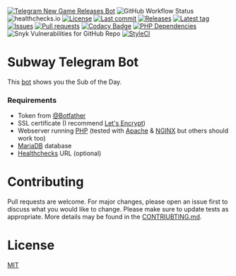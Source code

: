 [![Telegram New Game Releases Bot](https://img.shields.io/badge/Telegram-Bot-blue?logo=telegram)](https://t.me/SubwayBot)
![GitHub Workflow Status](https://img.shields.io/github/workflow/status/Crazy-Marvin/SubwayTelegramBot/ci)
![healthchecks.io](https://img.shields.io/endpoint?url=https%3A%2F%2Fhealthchecks.io%2Fbadge%2F396c7d03-faf7-4562-9f83-1194d0%2F31QvRDxH%2FSubway.shields)
[![License](https://img.shields.io/github/license/Crazy-Marvin/SubwayTelegramBot)](https://github.com/Crazy-Marvin/SubwayTelegramBot/blob/trunk/LICENSE)
[![Last commit](https://img.shields.io/github/last-commit/Crazy-Marvin/SubwayTelegramBot.svg?style=flat)](https://github.com/Crazy-Marvin/SubwayTelegramBot/commits)
[![Releases](https://img.shields.io/github/downloads/Crazy-Marvin/SubwayTelegramBot/total.svg?style=flat)](https://github.com/Crazy-Marvin/SubwayTelegramBot/releases)
[![Latest tag](https://img.shields.io/github/tag/Crazy-Marvin/SubwayTelegramBot.svg?style=flat)](https://github.com/Crazy-Marvin/SubwayTelegramBot/tags)
[![Issues](https://img.shields.io/github/issues/Crazy-Marvin/SubwayTelegramBot.svg?style=flat)](https://github.com/Crazy-Marvin/SubwayTelegramBot/issues)
[![Pull requests](https://img.shields.io/github/issues-pr/Crazy-Marvin/SubwayTelegramBot.svg?style=flat)](https://github.com/Crazy-Marvin/SubwayTelegramBot/pulls)
[![Codacy Badge](https://app.codacy.com/project/badge/Grade/a9ec4ee98a93425ca8162b369adce3db)](https://www.codacy.com/gh/Crazy-Marvin/SubwayTelegramBot/dashboard?utm_source=github.com&amp;utm_medium=referral&amp;utm_content=Crazy-Marvin/SubwayTelegramBot&amp;utm_campaign=Badge_Grade)
[![PHP Dependencies](https://badgen.net/badge/icon/dependabot?icon=dependabot&label)](https://getcomposer.org/)
![Snyk Vulnerabilities for GitHub Repo](https://img.shields.io/snyk/vulnerabilities/github/Crazy-Marvin/SubwayTelegramBot)
[![StyleCI](https://github.styleci.io/repos/402841855/shield?branch=development)](https://github.styleci.io/repos/402841855?branch=development)

# Subway Telegram Bot

This [bot](http://t.me/SubwayBot) shows you the Sub of the Day. 

### Requirements

- Token from [@Botfather](https://telegram.me/botfather)
- SSL certificate (I recommend [Let's Encrypt](https://letsencrypt.org/))
- Webserver running [PHP](https://www.php.net) (tested with [Apache](https://httpd.apache.org/) & [NGINX](https://www.nginx.com/) but others should work too)
- [MariaDB](https://mariadb.org/) database
- [Healthchecks](https://healthchecks.io/#php) URL (optional)

# Contributing

Pull requests are welcome. For major changes, please open an issue first to discuss what you would like to change.
Please make sure to update tests as appropriate.
More details may be found in the [CONTRIUBTING.md](https://github.com/Crazy-Marvin/SubwayTelegramBot/tree/trunk/.github/CONTRIBUTING.md).

# License

[MIT](https://choosealicense.com/licenses/mit/)
